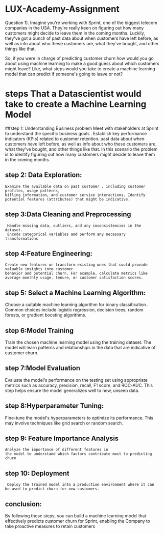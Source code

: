 # LUX-Academy-Assignment

Question 1). Imagine you're working with Sprint, one of the biggest telecom companies in the USA. They're really keen on figuring out how many customers might decide to leave them in the coming months. Luckily, they've got a bunch of past data about when customers have left before, as well as info about who these customers are, what they've bought, and other things like that.

So, if you were in charge of predicting customer churn how would you go about using machine learning to make a good guess about which customers might leave? Like, what steps would you take to create a machine learning model that can predict if someone's going to leave or not?

# steps That a Datascientist would take to create a Machine Learning Model 


##step 1: Understanding Business problem
    Meet with stakeholders at Sprint to understand the specific business goals . Establish key performance indicators (KPIs) related to customer retention.
    past data about when customers have left before, as well as info about who these customers are, what they've bought, and other things like that.
    in this scenario the problem  is to identify figuring out how many customers might decide to leave them in the coming months.
    
 ##  step 2: Data Exploration:
    Examine the available data on past customer , including customer profiles, usage patterns, 
    billing information, and customer service interactions. Identify potential features (attributes) that might be indicative.
## step 3:Data Cleaning and Preprocessing
     Handle missing data, outliers, and any inconsistencies in the dataset.
     Encode categorical variables and perform any necessary transformations
## step 4:Feature Engineering:
    Create new features or transform existing ones that could provide valuable insights into customer 
    behavior and potential churn. For example, calculate metrics like average monthly usage, tenure, or customer satisfaction scores.
## step 5: Select a Machine Learning Algorithm:
   Choose a suitable machine learning algorithm for binary classification .
  Common choices include logistic regression, decision trees, random forests, or gradient boosting algorithms.
## step 6:Model Training
   Train the chosen machine learning model using the training dataset. 
   The model will learn patterns and relationships in the data that are indicative of customer churn.
## step 7:Model Evaluation
  Evaluate the model's performance on the testing set using appropriate metrics such as accuracy, 
  precision, recall, F1 score, and ROC-AUC. This step helps ensure the model generalizes well to new, unseen data.
## step 8:Hyperparameter Tuning:
  Fine-tune the model's hyperparameters to optimize its performance. 
  This may involve techniques like grid search or random search.
## step 9: Feature Importance Analysis
    Analyze the importance of different features in
    the model to understand which factors contribute most to predicting churn
## step 10: Deployment
     Deploy the trained model into a production environment where it can be used to predict churn for new customers.

## conclusion:
  By following these steps, you can build a machine learning model that effectively 
  predicts customer churn for Sprint, enabling the Company to take proactive measures to retain customers
















  
